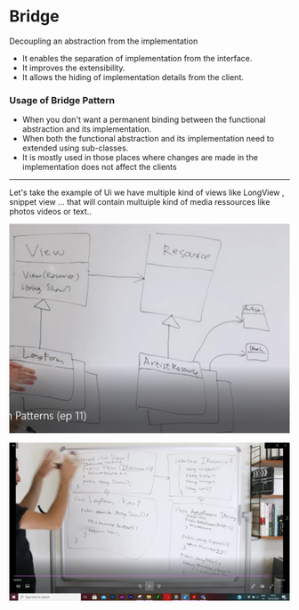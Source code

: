 # Bridge

Decoupling an abstraction from the implementation

- It enables the separation of implementation from the interface.
- It improves the extensibility.
- It allows the hiding of implementation details from the client.

### **Usage of Bridge Pattern**

- When you don't want a permanent binding between the functional abstraction and its implementation.
- When both the functional abstraction and its implementation need to extended using sub-classes.
- It is mostly used in those places where changes are made in the implementation does not affect the clients

---

Let's take the example of Ui we have multiple kind of views like LongView , snippet view ... that will contain multuiple kind of media ressources like photos videos or text..

![Bridge%20a349989928464dac8b35bf78353bb09c/5.png](Bridge%20a349989928464dac8b35bf78353bb09c/5.png)

![Bridge%20a349989928464dac8b35bf78353bb09c/Untitled.png](Bridge%20a349989928464dac8b35bf78353bb09c/Untitled.png)
